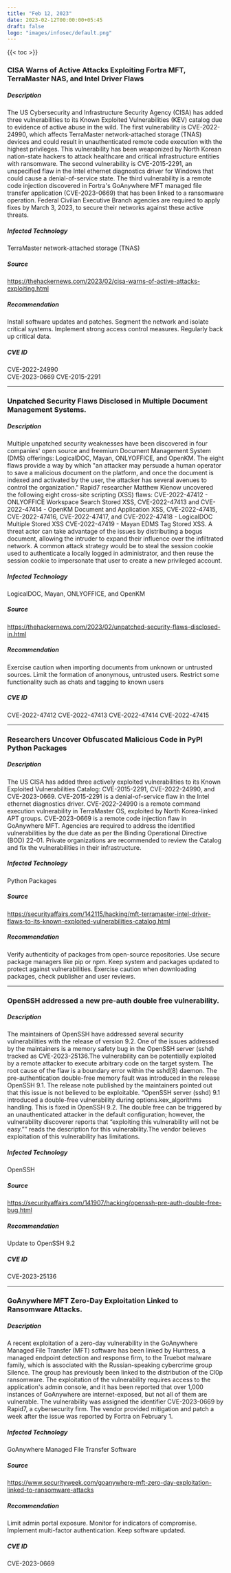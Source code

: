```yaml
---
title: "Feb 12, 2023"
date: 2023-02-12T00:00:00+05:45
draft: false
logo: "images/infosec/default.png"
---
```


{{< toc >}}

### CISA Warns of Active Attacks Exploiting Fortra MFT, TerraMaster NAS, and Intel Driver Flaws

##### Description
The US Cybersecurity and Infrastructure Security Agency (CISA) has added three vulnerabilities to its Known Exploited Vulnerabilities (KEV) catalog due to evidence of active abuse in the wild. The first vulnerability is CVE-2022-24990, which affects TerraMaster network-attached storage (TNAS) devices and could result in unauthenticated remote code execution with the highest privileges. This vulnerability has been weaponized by North Korean nation-state hackers to attack healthcare and critical infrastructure entities with ransomware. The second vulnerability is CVE-2015-2291, an unspecified flaw in the Intel ethernet diagnostics driver for Windows that could cause a denial-of-service state. The third vulnerability is a remote code injection discovered in Fortra's GoAnywhere MFT managed file transfer application (CVE-2023-0669) that has been linked to a ransomware operation. Federal Civilian Executive Branch agencies are required to apply fixes by March 3, 2023, to secure their networks against these active threats.

##### Infected Technology
TerraMaster network-attached storage (TNAS)

##### Source
https://thehackernews.com/2023/02/cisa-warns-of-active-attacks-exploiting.html

##### Recommendation
Install software updates and patches.
Segment the network and isolate critical systems.
Implement strong access control measures.
Regularly back up critical data.

##### CVE ID
CVE-2022-24990  
CVE-2023-0669
CVE-2015-2291 

----------------

### Unpatched Security Flaws Disclosed in Multiple Document Management Systems.

##### Description
Multiple unpatched security weaknesses have been discovered in four companies' open source and freemium Document Management System (DMS) offerings: LogicalDOC, Mayan, ONLYOFFICE, and OpenKM. The eight flaws provide a way by which "an attacker may persuade a human operator to save a malicious document on the platform, and once the document is indexed and activated by the user, the attacker has several avenues to control the organization." Rapid7 researcher Matthew Kienow uncovered the following eight cross-site scripting (XSS) flaws: CVE-2022-47412 - ONLYOFFICE Workspace Search Stored XSS, CVE-2022-47413 and CVE-2022-47414 - OpenKM Document and Application XSS, CVE-2022-47415, CVE-2022-47416, CVE-2022-47417, and CVE-2022-47418 - LogicalDOC Multiple Stored XSS    CVE-2022-47419 - Mayan EDMS Tag Stored XSS. A threat actor can take advantage of the issues by distributing a bogus document, allowing the intruder to expand their influence over the infiltrated network. A common attack strategy would be to steal the session cookie used to authenticate a locally logged in administrator, and then reuse the session cookie to impersonate that user to create a new privileged account.


##### Infected Technology
LogicalDOC, Mayan, ONLYOFFICE, and OpenKM

##### Source
https://thehackernews.com/2023/02/unpatched-security-flaws-disclosed-in.html

##### Recommendation
Exercise caution when importing documents from unknown or untrusted sources.
Limit the formation of anonymous, untrusted users.
Restrict some functionality such as chats and tagging to known users

##### CVE ID
CVE-2022-47412
CVE-2022-47413
CVE-2022-47414
CVE-2022-47415

----------------

### Researchers Uncover Obfuscated Malicious Code in PyPI Python Packages

##### Description
The US CISA has added three actively exploited vulnerabilities to its Known Exploited Vulnerabilities Catalog: CVE-2015-2291, CVE-2022-24990, and CVE-2023-0669. CVE-2015-2291 is a denial-of-service flaw in the Intel ethernet diagnostics driver. CVE-2022-24990 is a remote command execution vulnerability in TerraMaster OS, exploited by North Korea-linked APT groups. CVE-2023-0669 is a remote code injection flaw in GoAnywhere MFT. Agencies are required to address the identified vulnerabilities by the due date as per the Binding Operational Directive (BOD) 22-01. Private organizations are recommended to review the Catalog and fix the vulnerabilities in their infrastructure.

##### Infected Technology
Python Packages

##### Source
https://securityaffairs.com/142115/hacking/mft-terramaster-intel-driver-flaws-to-its-known-exploited-vulnerabilities-catalog.html

##### Recommendation
Verify authenticity of packages from open-source repositories.
Use secure package managers like pip or npm.
Keep system and packages updated to protect against vulnerabilities.
Exercise caution when downloading packages, check publisher and user reviews.

----------------

### OpenSSH addressed a new pre-auth double free vulnerability.

##### Description
The maintainers of OpenSSH have addressed several security vulnerabilities with the release of version 9.2. One of the issues addressed by the maintainers is a memory safety bug in the OpenSSH server (sshd) tracked as CVE-2023-25136.The vulnerability can be potentially exploited by a remote attacker to execute arbitrary code on the target system. The root cause of the flaw is a boundary error within the sshd(8) daemon. The pre-authentication double-free memory fault was introduced in the release OpenSSH 9.1. The release note published by the maintainers pointed out that this issue is not believed to be exploitable. “OpenSSH server (sshd) 9.1 introduced a double-free vulnerability during options.kex_algorithms handling. This is fixed in OpenSSH 9.2. The double free can be triggered by an unauthenticated attacker in the default configuration; however, the vulnerability discoverer reports that “exploiting this vulnerability will not be easy.”” reads the description for this vulnerability.The vendor believes exploitation of this vulnerability has limitations.

##### Infected Technology
OpenSSH

##### Source
https://securityaffairs.com/141907/hacking/openssh-pre-auth-double-free-bug.html

##### Recommendation
Update to OpenSSH 9.2

##### CVE ID
CVE-2023-25136

----------------

### GoAnywhere MFT Zero-Day Exploitation Linked to Ransomware Attacks.

##### Description
A recent exploitation of a zero-day vulnerability in the GoAnywhere Managed File Transfer (MFT) software has been linked by Huntress, a managed endpoint detection and response firm, to the Truebot malware family, which is associated with the Russian-speaking cybercrime group Silence. The group has previously been linked to the distribution of the Cl0p ransomware. The exploitation of the vulnerability requires access to the application's admin console, and it has been reported that over 1,000 instances of GoAnywhere are internet-exposed, but not all of them are vulnerable. The vulnerability was assigned the identifier CVE-2023-0669 by Rapid7, a cybersecurity firm. The vendor provided mitigation and patch a week after the issue was reported by Fortra on February 1.


##### Infected Technology
GoAnywhere Managed File Transfer Software

##### Source
https://www.securityweek.com/goanywhere-mft-zero-day-exploitation-linked-to-ransomware-attacks

##### Recommendation
Limit admin portal exposure.
Monitor for indicators of compromise.
Implement multi-factor authentication.
Keep software updated.

##### CVE ID
CVE-2023-0669